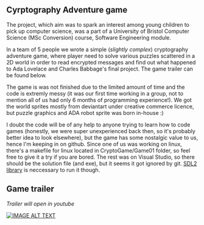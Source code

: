 ## Cyrptography Adventure game
The project, which aim was to spark an interest among young children to pick up computer science, was a part of a University of Bristol Computer Science (MSc Conversion) course, Software Engineering module. 

In a team of 5 people we wrote a simple (*slightly complex*) cryptography adventure game, where player need to solve various puzzles scattered in a 2D world in order to read encrypted messages and find out what happened to Ada Lovelace and Charles Babbage's final 
project. The game trailer can be found below.

The game is was not finished due to the limited amount of time and the code is extremly messy (it was our first time working in a group, not to mention all of us had only 6 months of programming experience!). We got the world sprites mostly from deviantart under creative commerce licence, but puzzle graphics and ADA robot sprite was born in-house :) 

I doubt the code will be of any help to anyone trying to learn how to code games (honestly, we were super unexperienced back then, so it's probably better idea to look elsewhere), but the game has some nostalgic value to us, hence I'm keeping in on github. Since one of us was working on linux, there's a makefile for linux located in CryptoGame/Game01 folder, so feel free to give it a try if you are bored. The rest was on Visual Studio, so there should be the solution file (and exe), but it seems it got ignored by git. [SDL2 library](https://www.libsdl.org/download-2.0.php) is neccessary to run it though. 

## Game trailer
*Trailer will open in youtube*

[![IMAGE ALT TEXT](http://img.youtube.com/vi/-g1cslTGx2Y/0.jpg)](http://www.youtube.com/watch?v=-g1cslTGx2Y "Crypto Game")
